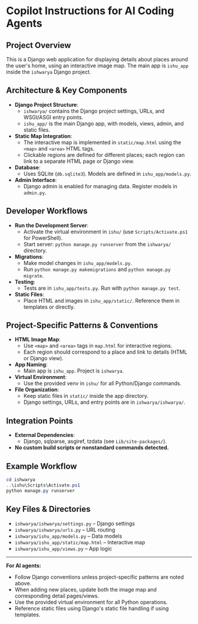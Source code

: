 # Copilot Instructions for AI Coding Agents

## Project Overview
This is a Django web application for displaying details about places around the user's home, using an interactive image map. The main app is `ishu_app` inside the `ishwarya` Django project.

## Architecture & Key Components
- **Django Project Structure**: 
  - `ishwarya/` contains the Django project settings, URLs, and WSGI/ASGI entry points.
  - `ishu_app/` is the main Django app, with models, views, admin, and static files.
- **Static Map Integration**:
  - The interactive map is implemented in `static/map.html` using the `<map>` and `<area>` HTML tags.
  - Clickable regions are defined for different places; each region can link to a separate HTML page or Django view.
- **Database**:
  - Uses SQLite (`db.sqlite3`). Models are defined in `ishu_app/models.py`.
- **Admin Interface**:
  - Django admin is enabled for managing data. Register models in `admin.py`.

## Developer Workflows
- **Run the Development Server**:
  - Activate the virtual environment in `ishu/` (use `Scripts/Activate.ps1` for PowerShell).
  - Start server: `python manage.py runserver` from the `ishwarya/` directory.
- **Migrations**:
  - Make model changes in `ishu_app/models.py`.
  - Run `python manage.py makemigrations` and `python manage.py migrate`.
- **Testing**:
  - Tests are in `ishu_app/tests.py`. Run with `python manage.py test`.
- **Static Files**:
  - Place HTML and images in `ishu_app/static/`. Reference them in templates or directly.

## Project-Specific Patterns & Conventions
- **HTML Image Map**:
  - Use `<map>` and `<area>` tags in `map.html` for interactive regions.
  - Each region should correspond to a place and link to details (HTML or Django view).
- **App Naming**:
  - Main app is `ishu_app`. Project is `ishwarya`.
- **Virtual Environment**:
  - Use the provided venv in `ishu/` for all Python/Django commands.
- **File Organization**:
  - Keep static files in `static/` inside the app directory.
  - Django settings, URLs, and entry points are in `ishwarya/ishwarya/`.

## Integration Points
- **External Dependencies**:
  - Django, sqlparse, asgiref, tzdata (see `Lib/site-packages/`).
- **No custom build scripts or nonstandard commands detected.**

## Example Workflow
```powershell
cd ishwarya
..\ishu\Scripts\Activate.ps1
python manage.py runserver
```

## Key Files & Directories
- `ishwarya/ishwarya/settings.py` – Django settings
- `ishwarya/ishwarya/urls.py` – URL routing
- `ishwarya/ishu_app/models.py` – Data models
- `ishwarya/ishu_app/static/map.html` – Interactive map
- `ishwarya/ishu_app/views.py` – App logic

---
**For AI agents:**
- Follow Django conventions unless project-specific patterns are noted above.
- When adding new places, update both the image map and corresponding detail pages/views.
- Use the provided virtual environment for all Python operations.
- Reference static files using Django's static file handling if using templates.

